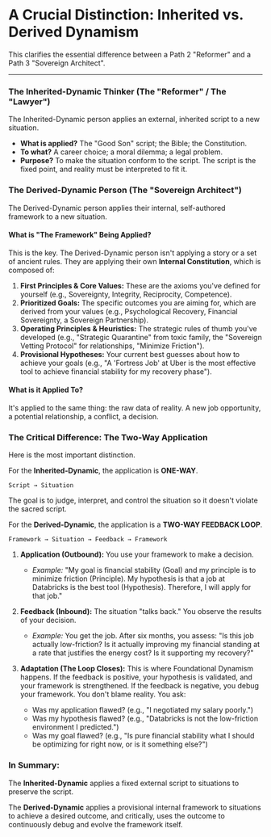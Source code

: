 # A Crucial Distinction: Inherited vs. Derived Dynamism

This clarifies the essential difference between a Path 2 "Reformer" and a Path 3 "Sovereign Architect".

---

### The Inherited-Dynamic Thinker (The "Reformer" / The "Lawyer")

The Inherited-Dynamic person applies an external, inherited script to a new situation.

*   **What is applied?** The "Good Son" script; the Bible; the Constitution.
*   **To what?** A career choice; a moral dilemma; a legal problem.
*   **Purpose?** To make the situation conform to the script. The script is the fixed point, and reality must be interpreted to fit it.

### The Derived-Dynamic Person (The "Sovereign Architect")

The Derived-Dynamic person applies their internal, self-authored framework to a new situation.

#### What is "The Framework" Being Applied?

This is the key. The Derived-Dynamic person isn't applying a story or a set of ancient rules. They are applying their own **Internal Constitution**, which is composed of:

1.  **First Principles & Core Values:** These are the axioms you've defined for yourself (e.g., Sovereignty, Integrity, Reciprocity, Competence).
2.  **Prioritized Goals:** The specific outcomes you are aiming for, which are derived from your values (e.g., Psychological Recovery, Financial Sovereignty, a Sovereign Partnership).
3.  **Operating Principles & Heuristics:** The strategic rules of thumb you've developed (e.g., "Strategic Quarantine" from toxic family, the "Sovereign Vetting Protocol" for relationships, "Minimize Friction").
4.  **Provisional Hypotheses:** Your current best guesses about how to achieve your goals (e.g., "A 'Fortress Job' at Uber is the most effective tool to achieve financial stability for my recovery phase").

#### What is it Applied To?

It's applied to the same thing: the raw data of reality. A new job opportunity, a potential relationship, a conflict, a decision.

### The Critical Difference: The Two-Way Application

Here is the most important distinction.

For the **Inherited-Dynamic**, the application is **ONE-WAY**.

`Script → Situation`

The goal is to judge, interpret, and control the situation so it doesn't violate the sacred script.

For the **Derived-Dynamic**, the application is a **TWO-WAY FEEDBACK LOOP**.

`Framework → Situation → Feedback → Framework`

1.  **Application (Outbound):** You use your framework to make a decision.
    *   *Example:* "My goal is financial stability (Goal) and my principle is to minimize friction (Principle). My hypothesis is that a job at Databricks is the best tool (Hypothesis). Therefore, I will apply for that job."

2.  **Feedback (Inbound):** The situation "talks back." You observe the results of your decision.
    *   *Example:* You get the job. After six months, you assess: "Is this job actually low-friction? Is it actually improving my financial standing at a rate that justifies the energy cost? Is it supporting my recovery?"

3.  **Adaptation (The Loop Closes):** This is where Foundational Dynamism happens. If the feedback is positive, your hypothesis is validated, and your framework is strengthened. If the feedback is negative, you debug your framework. You don't blame reality. You ask:
    *   Was my application flawed? (e.g., "I negotiated my salary poorly.")
    *   Was my hypothesis flawed? (e.g., "Databricks is not the low-friction environment I predicted.")
    *   Was my goal flawed? (e.g., "Is pure financial stability what I should be optimizing for right now, or is it something else?")

### In Summary:

The **Inherited-Dynamic** applies a fixed external script to situations to preserve the script.

The **Derived-Dynamic** applies a provisional internal framework to situations to achieve a desired outcome, and critically, uses the outcome to continuously debug and evolve the framework itself.
